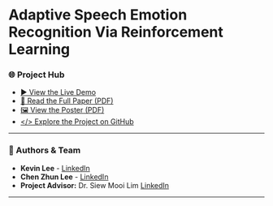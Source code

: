 # Adaptive Speech Emotion Recognition Via Reinforcement Learning
### 🌐 Project Hub
* [▶️ View the Live Demo](https://your-demo-link.com) 
* [📄 Read the Full Paper (PDF)](https://link-to-your-paper.pdf)
* [🖼️ View the Poster (PDF)](https://link-to-your-poster.pdf)
* [</> Explore the Project on GitHub](https://github.com/kevin2190p/SpeechEmotionRL)

---

### 👥 Authors & Team
* **Kevin Lee** - [LinkedIn](https://www.linkedin.com/in/lee-kevin-a87412202/)
* **Chen Zhun Lee** - [LinkedIn](link-to-their-linkedin)
* **Project Advisor:** Dr. Siew Mooi Lim [LinkedIn](https://www.linkedin.com/in/sandy-lim-siew-mooi/)

---

